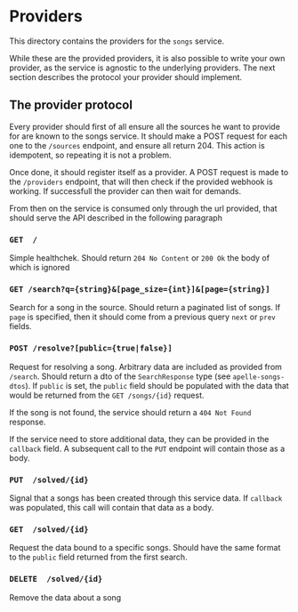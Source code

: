 # Providers

This directory contains the providers for the `songs` service.

While these are the provided providers, it is also possible to write your own
provider, as the service is agnostic to the underlying providers. The next
section describes the protocol your provider should implement.

## The provider protocol

Every provider should first of all ensure all the sources he want to provide for
are known to the songs service. It should make a POST request for each one to
the `/sources` endpoint, and ensure all return 204. This action is idempotent,
so repeating it is not a problem.

Once done, it should register itself as a provider. A POST request is made to
the `/providers` endpoint, that will then check if the provided webhook is
working. If successfull the provider can then wait for demands.

From then on the service is consumed only through the url provided, that should
serve the API described in the following paragraph

### `GET  /`
Simple healthchek. Should return `204 No Content` or `200 Ok` the body of which
is ignored

### `GET /search?q={string}&[page_size={int}]&[page={string}]`
Search for a song in the source. Should return a paginated list of songs. If
`page` is specified, then it should come from a previous query `next` or `prev`
fields.

### `POST /resolve?[public={true|false}]`
Request for resolving a song. Arbitrary data are included as provided from
`/search`. Should return a dto of the `SearchResponse` type (see
`apelle-songs-dtos`). If `public` is set, the `public` field should be populated
with the data that would be returned from the `GET /songs/{id}` request.

If the song is not found, the service should return a `404 Not Found` response.

If the service need to store additional data, they can be provided in the
`callback` field. A subsequent call to the `PUT` endpoint will contain those as
a body.

### `PUT  /solved/{id}`
Signal that a songs has been created through this service data. If `callback`
was populated, this call will contain that data as a body.

### `GET  /solved/{id}`
Request the data bound to a specific songs. Should have the same format to the
`public` field returned from the first search. 

### `DELETE  /solved/{id}`
Remove the data about a song